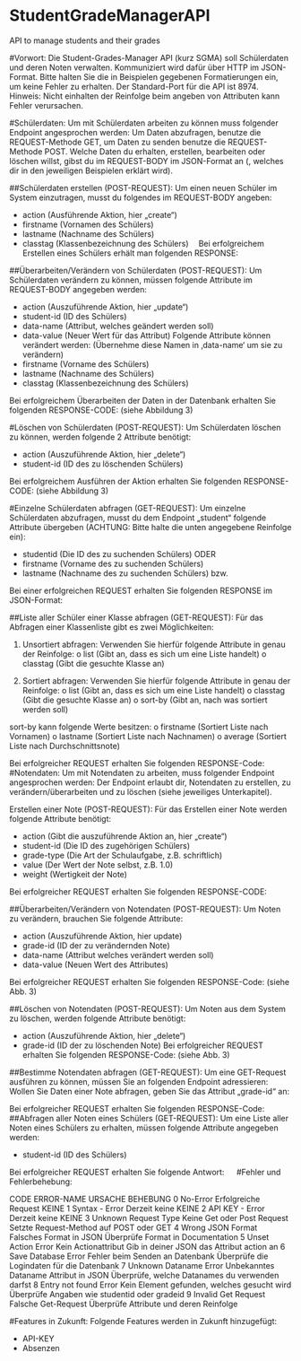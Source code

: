 # StudentGradeManagerAPI
API to manage students and their grades

#Vorwort:
Die Student-Grades-Manager API (kurz SGMA) soll Schülerdaten und deren Noten verwalten. Kommuniziert wird dafür über HTTP im JSON-Format. Bitte halten Sie die in Beispielen gegebenen Formatierungen ein, um keine Fehler zu erhalten.
Der Standard-Port für die API ist 8974.
Hinweis: Nicht einhalten der Reinfolge beim angeben von Attributen kann Fehler verursachen.

#Schülerdaten:
Um mit Schülerdaten arbeiten zu können muss folgender Endpoint angesprochen werden:
Um Daten abzufragen, benutze die REQUEST-Methode GET, um Daten zu senden benutze die REQUEST-Methode POST. Welche Daten du erhalten, erstellen, bearbeiten oder löschen willst, gibst du im REQUEST-BODY im JSON-Format an (, welches dir in den jeweiligen Beispielen erklärt wird).

##Schülerdaten erstellen (POST-REQUEST):
Um einen neuen Schüler im System einzutragen, musst du folgendes im REQUEST-BODY angeben:
-	action 	(Ausführende Aktion, hier „create“)
-	firstname	(Vornamen des Schülers)
-	lastname	(Nachname des Schülers)
-	classtag	(Klassenbezeichnung des Schülers) 
Bei erfolgreichem Erstellen eines Schülers erhält man folgenden RESPONSE:


##Überarbeiten/Verändern von Schülerdaten (POST-REQUEST):
Um Schülerdaten verändern zu können, müssen folgende Attribute im REQUEST-BODY angegeben werden:
-	action	(Auszuführende Aktion, hier „update“)
-	student-id	(ID des Schülers)
-	data-name	(Attribut, welches geändert werden soll)
-	data-value	(Neuer Wert für das Attribut)
Folgende Attribute können verändert werden: (Übernehme diese Namen in ‚data-name‘ um sie zu verändern)
-	firstname	(Vorname des Schülers)
-	lastname	(Nachname des Schülers)
-	classtag	(Klassenbezeichnung des Schülers)

Bei erfolgreichem Überarbeiten der Daten in der Datenbank erhalten Sie folgenden RESPONSE-CODE: (siehe Abbildung 3)


#Löschen von Schülerdaten (POST-REQUEST):
Um Schülerdaten löschen zu können, werden folgende 2 Attribute benötigt:
-	action	(Auszuführende Aktion, hier „delete“)
-	student-id	(ID des zu löschenden Schülers)

Bei erfolgreichem Ausführen der Aktion erhalten Sie folgenden RESPONSE-CODE:
(siehe Abbildung 3)


#Einzelne Schülerdaten abfragen (GET-REQUEST):
Um einzelne Schülerdaten abzufragen, musst du dem Endpoint „student“ folgende Attribute übergeben (ACHTUNG: Bitte halte die unten angegebene Reinfolge ein):
-	studentid	(Die ID des zu suchenden Schülers)
ODER
-	firstname	(Vorname des zu suchenden Schülers)
-	lastname	(Nachname des zu suchenden Schülers)
bzw.

Bei einer erfolgreichen REQUEST erhalten Sie folgenden RESPONSE im JSON-Format:

##Liste aller Schüler einer Klasse abfragen (GET-REQUEST):
Für das Abfragen einer Klassenliste gibt es zwei Möglichkeiten:

1.	Unsortiert abfragen:
Verwenden Sie hierfür folgende Attribute in genau der Reinfolge:
o	list		(Gibt an, dass es sich um eine Liste handelt)
o	classtag	(Gibt die gesuchte Klasse an)

2.	Sortiert abfragen:
Verwenden Sie hierfür folgende Attribute in genau der Reinfolge:
o	list		(Gibt an, dass es sich um eine Liste handelt)
o	classtag	(Gibt die gesuchte Klasse an)
o	sort-by	(Gibt an, nach was sortiert werden soll)

sort-by kann folgende Werte besitzen:
o	firstname	(Sortiert Liste nach Vornamen)
o	lastname	(Sortiert Liste nach Nachnamen)
o	average	(Sortiert Liste nach Durchschnittsnote)

Bei erfolgreicher REQUEST erhalten Sie folgenden RESPONSE-Code:
 
#Notendaten:
Um mit Notendaten zu arbeiten, muss folgender Endpoint angesprochen werden:
Der Endpoint erlaubt dir, Notendaten zu erstellen, zu verändern/überarbeiten und zu löschen (siehe jeweiliges Unterkapitel).

Erstellen einer Note (POST-REQUEST):
Für das Erstellen einer Note werden folgende Attribute benötigt:
-	action	(Gibt die auszuführende Aktion an, hier „create“)
-	student-id	(Die ID des zugehörigen Schülers)
-	grade-type	(Die Art der Schulaufgabe, z.B. schriftlich)
-	value		(Der Wert der Note selbst, z.B. 1.0)
-	weight	(Wertigkeit der Note)

Bei erfolgreicher REQUEST erhalten Sie folgenden RESPONSE-CODE:

##Überarbeiten/Verändern von Notendaten (POST-REQUEST):
Um Noten zu verändern, brauchen Sie folgende Attribute:
-	action	(Auszuführende Aktion, hier update)
-	grade-id	(ID der zu verändernden Note)
-	data-name	(Attribut welches verändert werden soll)
-	data-value	(Neuen Wert des Attributes)

Bei erfolgreicher REQUEST erhalten Sie folgenden RESPONSE-Code: (siehe Abb. 3)


##Löschen von Notendaten (POST-REQUEST):
Um Noten aus dem System zu löschen, werden folgende Attribute benötigt:
-	action	(Auszuführende Aktion, hier „delete“)
-	grade-id	(ID der zu löschenden Note)
Bei erfolgreicher REQUEST erhalten Sie folgenden RESPONSE-Code: (siehe Abb. 3)


##Bestimme Notendaten abfragen (GET-REQUEST):
Um eine GET-Request ausführen zu können, müssen Sie an folgenden Endpoint adressieren: 
Wollen Sie Daten einer Note abfragen, geben Sie das Attribut „grade-id“ an:

Bei erfolgreicher REQUEST erhalten Sie folgenden RESPONSE-Code:
 
##Abfragen aller Noten eines Schülers (GET-REQUEST):
Um eine Liste aller Noten eines Schülers zu erhalten, müssen folgende Attribute angegeben werden:
-	student-id		(ID des Schülers)

Bei erfolgreicher REQUEST erhalten Sie folgende Antwort:
 
#Fehler und Fehlerbehebung:

CODE	ERROR-NAME	URSACHE	BEHEBUNG
0	No-Error	Erfolgreiche Request	KEINE
1	Syntax - Error	Derzeit keine	KEINE
2	API KEY - Error	Derzeit keine	KEINE
3	Unknown Request Type	Keine Get oder Post Request	Setzte Request-Method auf POST oder GET
4	Wrong JSON Format	Falsches Format in JSON	Überprüfe Format in Documentation
5	Unset Action Error	Kein Actionattribut	Gib in deiner JSON das Attribut action an
6	Save Database Error	Fehler beim Senden an Datenbank	Überprüfe die Logindaten für die Datenbank
7	Unknown Dataname Error	Unbekanntes Dataname Attribut in JSON	Überprüfe, welche Datanames du verwenden darfst
8	Entry not found Error	Kein Element gefunden, welches gesucht wird	Überprüfe Angaben wie studentid oder gradeid
9	Invalid Get Request	Falsche Get-Request	Überprüfe Attribute und deren Reinfolge
			
			

#Features in Zukunft:
Folgende Features werden in Zukunft hinzugefügt:

-	API-KEY
-	Absenzen

